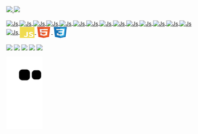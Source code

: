  <div>
   <a href="https://github.com/Jotaznx">
   <img height="180em" src="https://github-readme-stats.vercel.app/api?username=Jotaznx&show_icons=true&theme=tokyonight&include_all_commits=true&count_private=true"/>
   <img height="180em" src="https://github-readme-stats.vercel.app/api/top-langs/?username=Jotaznx&layout=compact&langs_count=6&theme=tokyonight"/>

</div>
<div style="display: inline_block"><br>
 <img align="center" alt="Js" height="30" width="40" src="https://cdn.jsdelivr.net/gh/devicons/devicon@latest/icons/react/react-original.svg">
 <img align="center" alt="Js" height="30" width="40" src="https://cdn.jsdelivr.net/gh/devicons/devicon@latest/icons/php/php-original.svg">
 <img align="center" alt="Js" height="30" width="40" src="https://cdn.jsdelivr.net/gh/devicons/devicon@latest/icons/git/git-original.svg">
 <img align="center" alt="Js" height="30" width="40" src="https://cdn.jsdelivr.net/gh/devicons/devicon@latest/icons/python/python-original.svg">
 <img align="center" alt="Js" height="30" width="40" src="https://cdn.jsdelivr.net/gh/devicons/devicon@latest/icons/dart/dart-original.svg">
 <img align="center" alt="Js" height="30" width="40" src="https://cdn.jsdelivr.net/gh/devicons/devicon@latest/icons/androidstudio/androidstudio-original.svg">
 <img align="center" alt="Js" height="30" width="40" src="https://cdn.jsdelivr.net/gh/devicons/devicon@latest/icons/arduino/arduino-original.svg">
 <img align="center" alt="Js" height="30" width="40" src="https://cdn.jsdelivr.net/gh/devicons/devicon@latest/icons/figma/figma-original.svg">
 <img align="center" alt="Js" height="30" width="40" src="https://cdn.jsdelivr.net/gh/devicons/devicon@latest/icons/mariadb/mariadb-original.svg">
 <img align="center" alt="Js" height="30" width="40" src="https://cdn.jsdelivr.net/gh/devicons/devicon@latest/icons/mysql/mysql-original.svg">
 <img align="center" alt="Js" height="30" width="40" src="https://cdn.jsdelivr.net/gh/devicons/devicon@latest/icons/tailwindcss/tailwindcss-original.svg">
 <img align="center" alt="Js" height="30" width="40" src="https://cdn.jsdelivr.net/gh/devicons/devicon@latest/icons/typescript/typescript-original.svg">
 <img align="center" alt="Js" height="30" width="40" src="https://cdn.jsdelivr.net/gh/devicons/devicon@latest/icons/ubuntu/ubuntu-original.svg">
 <img align="center" alt="Js" height="30" width="40" src="https://cdn.jsdelivr.net/gh/devicons/devicon@latest/icons/wordpress/wordpress-plain.svg">
 <img align="center" alt="Js" height="30" width="40" src="https://cdn.jsdelivr.net/gh/devicons/devicon@latest/icons/postman/postman-original.svg">
 <img align="center" alt="Js" height="30" width="40" src="https://raw.githubusercontent.com/devicons/devicon/master/icons/javascript/javascript-plain.svg ">
 <img align="center" alt="HTML" height="30" width="40" src="https://raw.githubusercontent.com/devicons/devicon/master/icons/html5/html5-original.svg">
 <img align="center" alt="CSS" height="30" width="40" src="https://raw.githubusercontent.com/devicons/devicon/master/icons/css3/css3-original.svg">
 
</div>
 
 <br>
 
<div>
  <a href="https://www.youtube.com/@joaojorge1166" target="_blank"><img src="https://img.shields.io/badge/YouTube-FF0000?style=for-the- badge&logo=youtube&logoColor=white" target="_blank" width="100"></a>
  <a href="https://instagram.com/jzn.x_" target="_blank"><img src="https://img.shields.io/badge/-Instagram-%23E4405F?style=for-the- badge&logo=instagram&logoColor=white" target="_blank" width="115"></a>
 <a href="https://discord.gg/5DVhGKVf4h" target="_blank"><img src="https://img.shields.io/badge/Discord-7289DA?style=for-the-badge&logo= discord&logoColor=white" target="_blank" width="82"></a>
  <a href = "mailto:jpedrojorge101@gmail.com"><img src="https://img.shields.io/badge/-Gmail-%23333?style=for-the-badge&logo=gmail&logoColor=white" alvo ="_blank" width="86"></a>
  <a href="https://www.linkedin.com/in/jo%C3%A3ojorge/" target="_blank"><img src="https://img.shields.io/badge/-LinkedIn-%230077B5?style= for-the-badge&logo=linkedin&logoColor=white" target="_blank" width="80"></a>
 
![snake gif](https://github.com/Jotaznx/Jotaznx/blob/output/github-contribution-grid-snake.svg)

</div>
